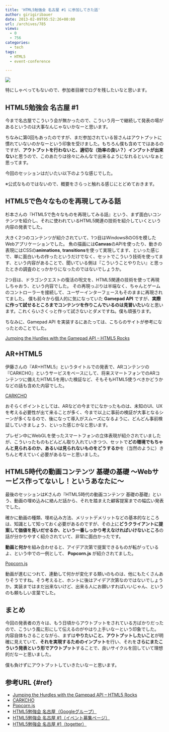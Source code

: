 ```yaml
---
title: 'HTML5勉強会 名古屋 #1 に参加してきた話'
author: girigiribauer
date: 2013-02-09T05:52:26+00:00
url: /archives/785
views:
  - 0
  - 756
categories:
  - tech
tags:
  - HTML5
  - event-conference

---
```

![][1]

特にしゃべってもないので、参加者目線でログを残したいなと思います。

## HTML5勉強会 名古屋 #1

今まで名古屋でこういう会が無かったので、こういう月一で継続して発表の場があるというのは大事なんじゃないかなーと思います。

ちなみに第0回もあったのですが、まだ参加されている皆さんはアウトプットに慣れていないのかなーという印象を受けました。もちろん僕も含めてではあるのですが、**アウトプットを行わないと、適切な（効率の良い？）インプットが出来ない**と思うので、このあたりは徐々にみんなで出来るようになれるといいなぁと思ってます。

今回のセッションはだいたい以下のような感じでした。

※公式なものではないので、概要をさらっと触れる感じにとどめておきます。

## HTML5で色々なものを再現してみる話

杉本さんの『HTML5で色々なものを再現してみる話』という、まず面白いコンテンツを紹介し、それに使われているHTML5関連の技術を紹介していくという内容の発表でした。

大きく2つのコンテンツが紹介されていて、1つ目はWindows8のOSを模したWebアプリケーションでした。 魚の描画には**Canvas**のAPIを使ったり、動きの表現にはCSSの**animations**, **transitions**を使って実現してます、といった感じで、単に面白いもの作ったというだけでなく、セットでこういう技術を使ってます、という内容があることで、聞いている側は『こういうことやりたい』と思ったときの調査のとっかかりになったのではないでしょうか。

2つ目は、ドラゴンクエストの復活の呪文を、HTML5関連の技術を使って再現しちゃおう、という内容でした。 その再現っぷりは半端なく、ちゃんとゲームのコントローラーを接続して、ユーザーインターフェースもそのままに再現されてました。 僕も前々から個人的に気になっていた **Gamepad API** ですが、**実際に作って試せるところまでコンテンツを作りこんでいるのは見習いたい**なと思います。これくらいさくっと作って試さないとダメですね。僕も頑張ります。

ちなみに、Gamepad API を実装するにあたっては、こちらのサイトが参考になったとのことでした。

[Jumping the Hurdles with the Gamepad API &#8211; HTML5 Rocks][2]

## AR+HTML5

伊藤さんの『AR+HTML5』というタイトルでの発表で、ARコンテンツの『CARKCHO』というサービスをベースにして、将来スマートフォンでのARコンテンツに備えたHTML5を用いた検証など、そもそもHTML5使うべきかどうかなどの話も含めた内容でした。

[CARKCHO][3]

おそらくポイントとしては、ARなどの今までになかったものは、未知のUI、UXを考える必要性が出て来ることが多く、今まで以上に事前の検証が大事となるシーンが多くなるので、後になって導入がスムーズになるように、どんどん事前検証していきましょう、といった感じかなと思います。

プレゼン中にWebGLを使ったスマートフォンの立体表現が紹介されていましたが、こういったものもどんどん取り入れていきつつ、セットで**どの環境でもちゃんと見られるのか、あるいは見られないものをどうするか**を（当然のように）きちんと考えていく必要があるなーと思いました。

## HTML5時代の動画コンテンツ 基礎の基礎 ～Webサービス作ってないし！というあなたに～

最後のセッションはKさんの『HTML5時代の動画コンテンツ 基礎の基礎』という、動画の埋め込みに絡んだ話から、それを踏まえた顧客提案までの幅広い発表でした。

確かに動画の種類、埋め込み方法、メリットデメリットなどの基本的なところは、知識として知っておく必要があるのですが、その上に**どうクライアントに提案して価値を見いだせるか、という一番しっかり考えなければいけないところ**の話が分かりやすく紹介されていて、非常に面白かったです。

**動画と何か**を組み合わせると、アイデア次第で提案できるものが転がっているよ、という中での一例として、 **Popcorn.js** が紹介されてました。

[Popcorn.js][4]

動画が進むにつれて、連動して何かが変化する類いのものは、他にもたくさんありそうですね。そう考えると、ホントに後はアイデア次第なのではないでしょうか。実装まではまだ出来ないけど、出来る人にお願いすればいいじゃん、というのも頼もしい言葉でした。

## まとめ

今回の発表者の方々は、もう日頃からアウトプットをされている方ばかりだったので、こういう風に形にして伝えるのがやはり上手いなーという印象でした。 内容自体もさることながら、まずは**やりたいこと、アウトプットしたいこと**が明確に見えていて、**それを実現するためのインプット**を行い、それを**さらにまたこういう発表という形でアウトプット**することで、良いサイクルを回していて理想的だなーと思いました。

僕も負けずにアウトプットしていきたいなーと思います。

## 参考URL {#ref}

  * [Jumping the Hurdles with the Gamepad API &#8211; HTML5 Rocks][2]
  * [CARKCHO][3]
  * [Popcorn.js][4]
  * [HTML5勉強会 名古屋（Googleグループ）][5]
  * [HTML5勉強会 名古屋 #1（イベント募集ページ）][6]
  * [HTML5勉強会 名古屋 #1（togetter）][7]

 [1]: /img/2013/02/html5nagoya01.png
 [2]: http://www.html5rocks.com/en/tutorials/doodles/gamepad/
 [3]: https://app.carkcho.com/
 [4]: http://popcornjs.org/
 [5]: https://groups.google.com/forum/?hl=ja&fromgroups#!forum/html5nagoya
 [6]: http://www.zusaar.com/event/499053
 [7]: http://togetter.com/li/452564

